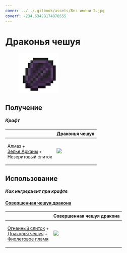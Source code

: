 ```yaml
---
cover: ../../.gitbook/assets/Без имени-2.jpg
coverY: -234.63428174878555
---
```


# Драконья чешуя

<figure><img src="../../.gitbook/assets/dragon_scale_128.png" alt=""><figcaption></figcaption></figure>

## Получение

#### _Крафт_

| ㅤ                                                                                          |  Драконья чешуя                              |
| ------------------------------------------------------------------------------------------ | -------------------------------------------- |
| <p>Алмаз +<br><a href="weak_arcana_potion.md">Зелье Арканы</a> +<br>Незеритовый слиток</p> | ![](../../.gitbook/assets/dragon\_scale.png) |

## Использование

#### _Как ингредиент при крафте_

#### [Совершенная чешуя дракона](aquatic_dragon_scale.md)

| ㅤ                                                                                                                                                           |  Совершенная чешуя дракона                            |
| ----------------------------------------------------------------------------------------------------------------------------------------------------------- | ----------------------------------------------------- |
| <p><a href="fireite_ingot.md">Огненный слиток</a> +<br><a href="dragon_scale.md">Драконья чешуя</a> +<br><a href="purple_blaze.md">Фиолетовое пламя</a></p> | ![](../../.gitbook/assets/aquatic\_dragon\_scale.png) |

